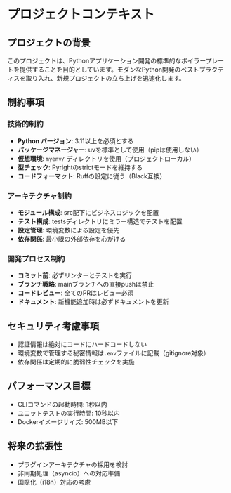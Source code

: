 # プロジェクトコンテキスト

## プロジェクトの背景
このプロジェクトは、Pythonアプリケーション開発の標準的なボイラープレートを提供することを目的としています。モダンなPython開発のベストプラクティスを取り入れ、新規プロジェクトの立ち上げを迅速化します。

## 制約事項

### 技術的制約
- **Python バージョン**: 3.11以上を必須とする
- **パッケージマネージャー**: uvを標準として使用（pipは使用しない）
- **仮想環境**: `myenv/` ディレクトリを使用（プロジェクトローカル）
- **型チェック**: Pyrightのstrictモードを維持する
- **コードフォーマット**: Ruffの設定に従う（Black互換）

### アーキテクチャ制約
- **モジュール構成**: src配下にビジネスロジックを配置
- **テスト構成**: testsディレクトリにミラー構造でテストを配置
- **設定管理**: 環境変数による設定を優先
- **依存関係**: 最小限の外部依存を心がける

### 開発プロセス制約
- **コミット前**: 必ずリンターとテストを実行
- **ブランチ戦略**: mainブランチへの直接pushは禁止
- **コードレビュー**: 全てのPRはレビュー必須
- **ドキュメント**: 新機能追加時は必ずドキュメントを更新

## セキュリティ考慮事項
- 認証情報は絶対にコードにハードコードしない
- 環境変数で管理する秘密情報は`.env`ファイルに記載（gitignore対象）
- 依存関係は定期的に脆弱性チェックを実施

## パフォーマンス目標
- CLIコマンドの起動時間: 1秒以内
- ユニットテストの実行時間: 10秒以内
- Dockerイメージサイズ: 500MB以下

## 将来の拡張性
- プラグインアーキテクチャの採用を検討
- 非同期処理（asyncio）への対応準備
- 国際化（i18n）対応の考慮